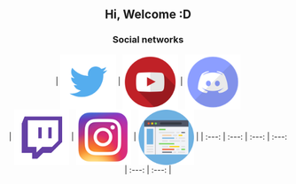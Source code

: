 <h2 align="center">Hi, Welcome :D</h2>

</hr>

<h3 align="center">Social networks</h3>

<div align="center">

| 
<img align='center' src='https://raw.githubusercontent.com/ALEIXMINE/ALEIXMINE/main/assets/social/twitter.png' height='100px'> 
| <img align='center' src='https://raw.githubusercontent.com/ALEIXMINE/ALEIXMINE/main/assets/social/youtube.png' height='100px'> 
| <img align='center' src='https://raw.githubusercontent.com/ALEIXMINE/ALEIXMINE/main/assets/social/discord.png' height='100px'>  
| <img align='center' src='https://raw.githubusercontent.com/ALEIXMINE/ALEIXMINE/main/assets/social/twitch.png' height='100px'> 
| <img align='center' src='https://raw.githubusercontent.com/ALEIXMINE/ALEIXMINE/main/assets/social/instagram.png' height='100px'> 
| <img align='center' src='https://raw.githubusercontent.com/ALEIXMINE/ALEIXMINE/main/assets/social/webpage.png' height='100px'> |
| :---: | :---: | :---: | :---: | :---: | :---: |

</div>

</hr>